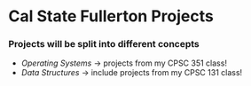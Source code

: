 # Cal State Fullerton Projects
### Projects will be split into different concepts 
* _Operating Systems_ -> projects from my CPSC 351 class!
* _Data Structures_ -> include projects from my CPSC 131 class!
